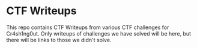 # CTF Writeups
This repo contains CTF Writeups from various CTF challenges for Cr4sh1ng0ut.
Only writeups of challenges we have solved will be here, but there will be links to those we didn't solve.
